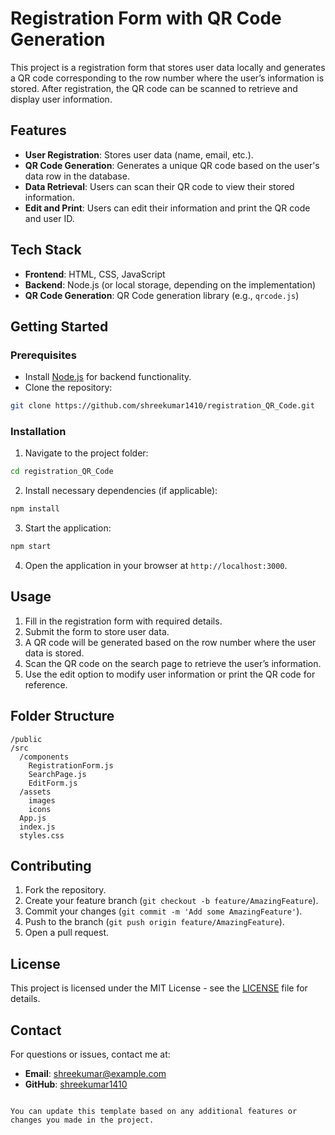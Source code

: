 
# Registration Form with QR Code Generation

This project is a registration form that stores user data locally and generates a QR code corresponding to the row number where the user’s information is stored. After registration, the QR code can be scanned to retrieve and display user information.

## Features

- **User Registration**: Stores user data (name, email, etc.).
- **QR Code Generation**: Generates a unique QR code based on the user's data row in the database.
- **Data Retrieval**: Users can scan their QR code to view their stored information.
- **Edit and Print**: Users can edit their information and print the QR code and user ID.

## Tech Stack

- **Frontend**: HTML, CSS, JavaScript
- **Backend**: Node.js (or local storage, depending on the implementation)
- **QR Code Generation**: QR Code generation library (e.g., `qrcode.js`)

## Getting Started

### Prerequisites

- Install [Node.js](https://nodejs.org/) for backend functionality.
- Clone the repository:

```bash
git clone https://github.com/shreekumar1410/registration_QR_Code.git
```

### Installation

1. Navigate to the project folder:

```bash
cd registration_QR_Code
```

2. Install necessary dependencies (if applicable):

```bash
npm install
```

3. Start the application:

```bash
npm start
```

4. Open the application in your browser at `http://localhost:3000`.

## Usage

1. Fill in the registration form with required details.
2. Submit the form to store user data.
3. A QR code will be generated based on the row number where the user data is stored.
4. Scan the QR code on the search page to retrieve the user’s information.
5. Use the edit option to modify user information or print the QR code for reference.

## Folder Structure

```
/public
/src
  /components
    RegistrationForm.js
    SearchPage.js
    EditForm.js
  /assets
    images
    icons
  App.js
  index.js
  styles.css
```

## Contributing

1. Fork the repository.
2. Create your feature branch (`git checkout -b feature/AmazingFeature`).
3. Commit your changes (`git commit -m 'Add some AmazingFeature'`).
4. Push to the branch (`git push origin feature/AmazingFeature`).
5. Open a pull request.

## License

This project is licensed under the MIT License - see the [LICENSE](LICENSE) file for details.

## Contact

For questions or issues, contact me at:

- **Email**: shreekumar@example.com
- **GitHub**: [shreekumar1410](https://github.com/shreekumar1410)
```

You can update this template based on any additional features or changes you made in the project.
